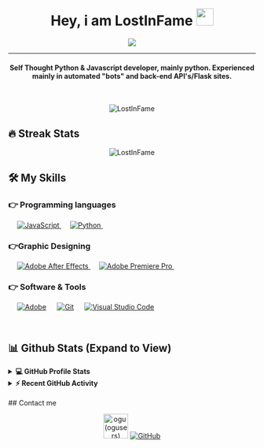 <h1 align="center">Hey, i am LostInFame <img src="https://media.giphy.com/media/hvRJCLFzcasrR4ia7z/giphy.gif" width="35"></h1>
<p align="center">
 <img src="https://readme-typing-svg.herokuapp.com?lines=Python+Developer;ogu.gg%2Ffamous;Graphic+Designer;ex-Praise+Gang+Owner"></a>
</p>
<hr/>
<h4 align="center">Self Thought Python & Javascript developer, mainly python. Experienced mainly in automated "bots" and back-end API's/Flask sites.</h4>
<br>
<p align="center"> <img src="https://komarev.com/ghpvc/?username=LostInFame&label=LostInFame's%20Profile%20Views%20&color=dc143c&style=plastic" alt="LostInFame" /> </p>

## 🔥 Streak Stats

<p align="center"><img align="center" src="https://github-readme-streak-stats.herokuapp.com/?user=LostInFame&theme=algolia" alt="LostInFame" /></p>

## 🛠️ My Skills

### 👉 Programming languages

<p align="left"> 
  &emsp;
  <a href="https://developer.mozilla.org/en-US/docs/Web/JavaScript" target="_blank"> 
     <img alt="JavaScript" src="https://img.shields.io/badge/JavaScript%20-%23F7DF1E.svg?logo=javascript&logoColor=black">
   </a>
  &emsp;
   <a href="https://www.python.org" target="_blank">
    <img alt="Python" src="https://img.shields.io/badge/Python%20-%2314354C.svg?logo=python&logoColor=white">
  </a>
&emsp; 
</p>
  
### 👉Graphic Designing
<p align="left">
   &emsp;
  <a href="https://www.adobe.com/in/products/premiere.html" target="_blank"> 
   <img alt="Adobe After Effects" src="https://img.shields.io/badge/Adobe%20After%20Effects-9999FF?style=flate&logo=Adobe%20After%20Effects&logoColor=white"/>
  </a>
    &emsp;
  <a href="https://www.adobe.com/in/products/premiere.html" target="_blank"> 
   <img alt="Adobe Premiere Pro" src="https://img.shields.io/badge/Adobe%20Premiere%20Pro-9999FF?style=flate&logo=Adobe%20Premiere%20Pro&logoColor=white"/>
  </a>
&emsp; 
 </p>

### 👉 Software & Tools

<p>
  &emsp;
    <a href="#"><img alt="Adobe" src="https://img.shields.io/badge/Adobe%20-%23FF0000.svg?logo=adobe&logoColor=white"></a>
  &emsp;
    <a href="#"><img alt="Git" src="https://img.shields.io/badge/Git%20-%23F05033.svg?logo=git&logoColor=white"></a>
  &emsp;
    <a href="#"><img alt="Visual Studio Code" src="https://img.shields.io/badge/Visual%20Studio%20Code-0078d7.svg?logo=visual-studio-code&logoColor=white"></a>
 &emsp; 
</p>

<br/>

## 📊 Github Stats (Expand to View)

<details> 
  <summary><b>💻 GitHub Profile Stats</b></summary>
  <br/>
  <p align="center">
    <a href="https://github.com/LostInFame"><img align="center" src="https://github-readme-stats.vercel.app/api?username=LostInFame&show_icons=true&locale=en&theme=algolia" alt="LostInFame" height="192px"/></a>
	</p>
	<p  align="center">
	  <img src="https://github-readme-stats.vercel.app/api/top-langs?username=LostInFame&show_icons=true&locale=en&layout=compact&theme=algolia" alt="LostInFame" height="192px"/>
	</p>
  <br/>
  <b>Note:</b> Top languages is only a metric of the languages my public code consists of and doesn't reflect experience or skill level.
  </p>
</details>

<details>
  <summary><b>⚡ Recent GitHub Activity</b></summary>
  <br/>
   <a href="https://github.com/LostInFame"><img alt="LostInFame's Activity Graph" src="https://activity-graph.herokuapp.com/graph?username=LostInFame&custom_title=LostInFame's%20Contribution%20Graph&theme=react-dark" /></a>
  <br/>

</details>

<br/>
## Contact me
<p align="center">
	<a href="https://ogu.gg/famous"><img src="https://cdx.solo.to/images/link/ogu.svg" width="50" height="50" alt="ogu(ogusers)"/></a>
	<a href="https://github.com/LostInFame"><img src="https://img.icons8.com/bubbles/50/000000/github.png" alt="GitHub"/></a>
</p>

<!--img align="right" alt="Coding" width="450" src="https://camo.githubusercontent.com/6607041227d81f650340ff070cc2843518acad359b57e5bb054a9fb7127aa041/68747470733a2f2f63646e2e6472696262626c652e636f6d2f75736572732f323634363432332f73637265656e73686f74732f353530373139362f636f6d70757465722e676966" data-canonical-src="https://cdn.dribbble.com/users/2646423/screenshots/5507196/computer.gif" style="max-width:100%;"/-->
